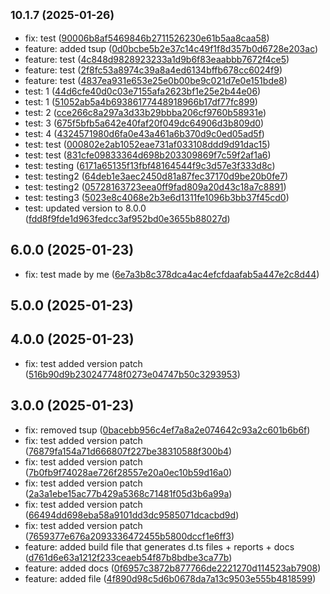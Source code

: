 ## <small>10.1.7 (2025-01-26)</small>

* fix: test ([90006b8af5469846b2711526230e61b5aa8caa58](https://github.com/ZCodeTemplates/npm-pkg-template/commit/90006b8af5469846b2711526230e61b5aa8caa58))
* feature: added tsup ([0d0bcbe5b2e37c14c49f1f8d357b0d6728e203ac](https://github.com/ZCodeTemplates/npm-pkg-template/commit/0d0bcbe5b2e37c14c49f1f8d357b0d6728e203ac))
* feature: test ([4c848d9828923233a1d9b6f83eaabbb7672f4ce5](https://github.com/ZCodeTemplates/npm-pkg-template/commit/4c848d9828923233a1d9b6f83eaabbb7672f4ce5))
* feature: test ([2f8fc53a8974c39a8a4ed6134bffb678cc6024f9](https://github.com/ZCodeTemplates/npm-pkg-template/commit/2f8fc53a8974c39a8a4ed6134bffb678cc6024f9))
* feature: test ([4837ea931e653e25e0b00be9c021d7e0e151bde8](https://github.com/ZCodeTemplates/npm-pkg-template/commit/4837ea931e653e25e0b00be9c021d7e0e151bde8))
* test: 1 ([44d6cfe40d0c03e7155afa2623bf1e25e2b44e06](https://github.com/ZCodeTemplates/npm-pkg-template/commit/44d6cfe40d0c03e7155afa2623bf1e25e2b44e06))
* test: 1 ([51052ab5a4b69386177448918966b17df77fc899](https://github.com/ZCodeTemplates/npm-pkg-template/commit/51052ab5a4b69386177448918966b17df77fc899))
* test: 2 ([cce266c8a297a3d33b29bbba206cf9760b58931e](https://github.com/ZCodeTemplates/npm-pkg-template/commit/cce266c8a297a3d33b29bbba206cf9760b58931e))
* test: 3 ([675f5bfb5a642e40faf20f049dc64906d3b809d0](https://github.com/ZCodeTemplates/npm-pkg-template/commit/675f5bfb5a642e40faf20f049dc64906d3b809d0))
* test: 4 ([4324571980d6fa0e43a461a6b370d9c0ed05ad5f](https://github.com/ZCodeTemplates/npm-pkg-template/commit/4324571980d6fa0e43a461a6b370d9c0ed05ad5f))
* test: test ([000802e2ab1052eae731af033108ddd9d91dac15](https://github.com/ZCodeTemplates/npm-pkg-template/commit/000802e2ab1052eae731af033108ddd9d91dac15))
* test: test ([831cfe09833364d698b203309869f7c59f2af1a6](https://github.com/ZCodeTemplates/npm-pkg-template/commit/831cfe09833364d698b203309869f7c59f2af1a6))
* test: testing ([6171a65135f13fbf48164544f9c3d57e3f333d8c](https://github.com/ZCodeTemplates/npm-pkg-template/commit/6171a65135f13fbf48164544f9c3d57e3f333d8c))
* test: testing2 ([64deb1e3aec2450d81a87fec37170d9be20b0fe7](https://github.com/ZCodeTemplates/npm-pkg-template/commit/64deb1e3aec2450d81a87fec37170d9be20b0fe7))
* test: testing2 ([05728163723eea0ff9fad809a20d43c18a7c8891](https://github.com/ZCodeTemplates/npm-pkg-template/commit/05728163723eea0ff9fad809a20d43c18a7c8891))
* test: testing3 ([5023e8c4068e2b3e6d1311fe1096b3bb37f45cd0](https://github.com/ZCodeTemplates/npm-pkg-template/commit/5023e8c4068e2b3e6d1311fe1096b3bb37f45cd0))
* test: updated version to 8.0.0 ([fdd8f9fde1d963fedcc3af952bd0e3655b88027d](https://github.com/ZCodeTemplates/npm-pkg-template/commit/fdd8f9fde1d963fedcc3af952bd0e3655b88027d))



## 6.0.0 (2025-01-23)

* fix: test made by me ([6e7a3b8c378dca4ac4efcfdaafab5a447e2c8d44](https://github.com/ZCodeTemplates/npm-pkg-template/commit/6e7a3b8c378dca4ac4efcfdaafab5a447e2c8d44))



## 5.0.0 (2025-01-23)




## 4.0.0 (2025-01-23)

* fix: test added version patch ([516b90d9b230247748f0273e04747b50c3293953](https://github.com/ZCodeTemplates/npm-pkg-template/commit/516b90d9b230247748f0273e04747b50c3293953))



## 3.0.0 (2025-01-23)

* fix: removed tsup ([0bacebb956c4ef7a8a2e074642c93a2c601b6b6f](https://github.com/ZCodeTemplates/npm-pkg-template/commit/0bacebb956c4ef7a8a2e074642c93a2c601b6b6f))
* fix: test added version patch ([76879fa154a71d666807f227be38310588f300b4](https://github.com/ZCodeTemplates/npm-pkg-template/commit/76879fa154a71d666807f227be38310588f300b4))
* fix: test added version patch ([7b0fb9f74028ae726f28557e20a0ec10b59d16a0](https://github.com/ZCodeTemplates/npm-pkg-template/commit/7b0fb9f74028ae726f28557e20a0ec10b59d16a0))
* fix: test added version patch ([2a3a1ebe15ac77b429a5368c71481f05d3b6a99a](https://github.com/ZCodeTemplates/npm-pkg-template/commit/2a3a1ebe15ac77b429a5368c71481f05d3b6a99a))
* fix: test added version patch ([66494dd698eba58a9101dd3dc9585071dcacbd9d](https://github.com/ZCodeTemplates/npm-pkg-template/commit/66494dd698eba58a9101dd3dc9585071dcacbd9d))
* fix: test added version patch ([7659377e676a2093336472455b5800dccf1e6ff3](https://github.com/ZCodeTemplates/npm-pkg-template/commit/7659377e676a2093336472455b5800dccf1e6ff3))
* feature: added build file that generates d.ts files + reports + docs ([d761d6e63a1212f233ceaeb54f87b8bdbe3ca77b](https://github.com/ZCodeTemplates/npm-pkg-template/commit/d761d6e63a1212f233ceaeb54f87b8bdbe3ca77b))
* feature: added docs ([0f6957c3872b877766de2221270d114523ab7908](https://github.com/ZCodeTemplates/npm-pkg-template/commit/0f6957c3872b877766de2221270d114523ab7908))
* feature: added file ([4f890d98c5d6b0678da7a13c9503e555b4818599](https://github.com/ZCodeTemplates/npm-pkg-template/commit/4f890d98c5d6b0678da7a13c9503e555b4818599))



